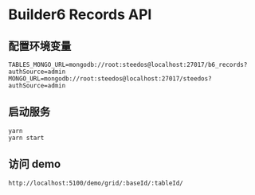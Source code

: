 # Builder6 Records API

## 配置环境变量

```
TABLES_MONGO_URL=mongodb://root:steedos@localhost:27017/b6_records?authSource=admin
MONGO_URL=mongodb://root:steedos@localhost:27017/steedos?authSource=admin
```

## 启动服务

```
yarn 
yarn start
```

## 访问 demo

```
http://localhost:5100/demo/grid/:baseId/:tableId/
```